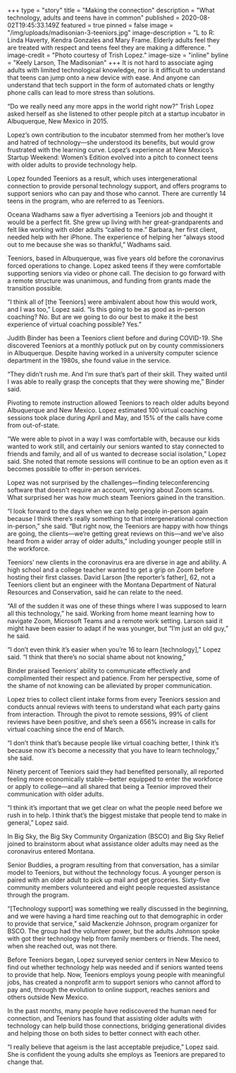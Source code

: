+++
type = "story"
title = "Making the connection"
description = "What technology, adults and teens have in common"
published = 2020-08-02T19:45:33.149Z
featured = true
pinned = false
image = "/img/uploads/madisonian-3-teeniors.jpg"
image-description = "L to R: Linda Haverty, Kendra Gonzales and Mary Frame. Elderly adults feel they are treated with respect and teens feel they are making a difference. "
image-credit = "Photo courtesy of Trish Lopez."
image-size = "inline"
byline = "Keely Larson, The Madisonian"
+++
It is not hard to associate aging adults with limited technological knowledge, nor is it difficult to understand that teens can jump onto a new device with ease. And anyone can understand that tech support in the form of automated chats or lengthy phone calls can lead to more stress than solutions.

“Do we really need any more apps in the world right now?” Trish Lopez asked herself as she listened to other people pitch at a startup incubator in Albuquerque, New Mexico in 2015.

Lopez’s own contribution to the incubator stemmed from her mother’s love and hatred of technology—she understood its benefits, but would grow frustrated with the learning curve. Lopez’s experience at New Mexico’s Startup Weekend: Women’s Edition evolved into a pitch to connect teens with older adults to provide technology help.

Lopez founded Teeniors as a result, which uses intergenerational connection to provide personal technology support, and offers programs to support seniors who can pay and those who cannot. There are currently 14 teens in the program, who are referred to as Teeniors.

Oceana Wadhams saw a flyer advertising a Teeniors job and thought it would be a perfect fit. She grew up living with her great-grandparents and felt like working with older adults “called to me.” Barbara, her first client, needed help with her iPhone. The experience of helping her “always stood out to me because she was so thankful,” Wadhams said.

Teeniors, based in Albuquerque, was five years old before the coronavirus forced operations to change. Lopez asked teens if they were comfortable supporting seniors via video or phone call. The decision to go forward with a remote structure was unanimous, and funding from grants made the transition possible.

“I think all of \[the Teeniors] were ambivalent about how this would work, and I was too,” Lopez said. “Is this going to be as good as in-person coaching? No. But are we going to do our best to make it the best experience of virtual coaching possible? Yes.”

Judith Binder has been a Teeniors client before and during COVID-19. She discovered Teeniors at a monthly potluck put on by county commissioners in Albuquerque. Despite having worked in a university computer science department in the 1980s, she found value in the service.

“They didn’t rush me. And I’m sure that’s part of their skill. They waited until I was able to really grasp the concepts that they were showing me,” Binder said.

Pivoting to remote instruction allowed Teeniors to reach older adults beyond Albuquerque and New Mexico. Lopez estimated 100 virtual coaching sessions took place during April and May, and 15% of the calls have come from out-of-state.

“We were able to pivot in a way I was comfortable with, because our kids wanted to work still, and certainly our seniors wanted to stay connected to friends and family, and all of us wanted to decrease social isolation,” Lopez said. She noted that remote sessions will continue to be an option even as it becomes possible to offer in-person services.

Lopez was not surprised by the challenges—finding teleconferencing software that doesn't require an account, worrying about Zoom scams. What surprised her was how much steam Teeniors gained in the transition.

“I look forward to the days when we can help people in-person again because I think there’s really something to that intergenerational connection in-person,” she said. “But right now, the Teeniors are happy with how things are going, the clients—we’re getting great reviews on this—and we’ve also heard from a wider array of older adults,” including younger people still in the workforce.

Teeniors’ new clients in the coronavirus era are diverse in age and ability. A high school and a college teacher wanted to get a grip on Zoom before hosting their first classes. David Larson \[the reporter’s father], 62, not a Teeniors client but an engineer with the Montana Department of Natural Resources and Conservation, said he can relate to the need.

“All of the sudden it was one of these things where I was supposed to learn all this technology,” he said. Working from home meant learning how to navigate Zoom, Microsoft Teams and a remote work setting. Larson said it might have been easier to adapt if he was younger, but “I’m just an old guy,” he said.

“I don’t even think it’s easier when you’re 16 to learn \[technology],” Lopez said. “I think that there’s no social shame about not knowing,”

Binder praised Teeniors’ ability to communicate effectively and complimented their respect and patience. From her perspective, some of the shame of not knowing can be alleviated by proper communication.

Lopez tries to collect client intake forms from every Teeniors session and conducts annual reviews with teens to understand what each party gains from interaction. Through the pivot to remote sessions, 99% of client reviews have been positive, and she’s seen a 656% increase in calls for virtual coaching since the end of March.

“I don’t think that’s because people like virtual coaching better, I think it’s because now it’s become a necessity that you have to learn technology,” she said.

Ninety percent of Teeniors said they had benefited personally, all reported feeling more economically stable—better equipped to enter the workforce or apply to college—and all shared that being a Teenior improved their communication with older adults.

“I think it’s important that we get clear on what the people need before we rush in to help. I think that’s the biggest mistake that people tend to make in general,” Lopez said.

In Big Sky, the Big Sky Community Organization (BSCO) and Big Sky Relief joined to brainstorm about what assistance older adults may need as the coronavirus entered Montana.

Senior Buddies, a program resulting from that conversation, has a similar model to Teeniors, but without the technology focus. A younger person is paired with an older adult to pick up mail and get groceries. Sixty-five community members volunteered and eight people requested assistance through the program.

“\[Technology support] was something we really discussed in the beginning, and we were having a hard time reaching out to that demographic in order to provide that service,” said Mackenzie Johnson, program organizer for BSCO. The group had the volunteer power, but the adults Johnson spoke with got their technology help from family members or friends. The need, when she reached out, was not there.

Before Teeniors began, Lopez surveyed senior centers in New Mexico to find out whether technology help was needed and if seniors wanted teens to provide that help. Now, Teeniors employs young people with meaningful jobs, has created a nonprofit arm to support seniors who cannot afford to pay and, through the evolution to online support, reaches seniors and others outside New Mexico.

In the past months, many people have rediscovered the human need for connection, and Teeniors has found that assisting older adults with technology can help build those connections, bridging generational divides and helping those on both sides to better connect with each other.

“I really believe that ageism is the last acceptable prejudice,” Lopez said. She is confident the young adults she employs as Teeniors are prepared to change that.